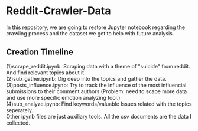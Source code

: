 # Reddit-Crawler-Data
In this repository, we are going to restore Jupyter notebook regarding the crawling process and the dataset we get to help with future analysis.  
## Creation Timeline 
(1)scrape_reddit.ipynb: Scraping data with a theme of "suicide" from reddit. And find relevant topics about it.     
(2)sub_gather.ipynb: Dig deep into the topics and gather the data.   
(3)posts_influence.ipynb: Try to track the influence of the most influencial submissions to their comment authors (Problem: need to scape more data and use more specific emotion analyzing tool.)    
(4)sub_analyze.ipynb: Find keywords/valuable Issues related with the topics seperately.   
Other ipynb files are just auxiliary tools.
All the csv documents are the data I collected.
